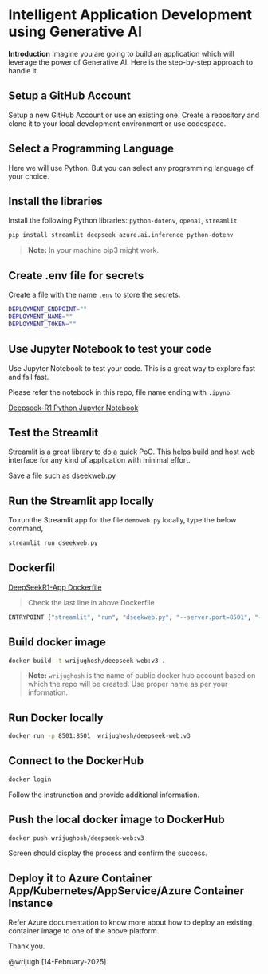 # Intelligent Application Development using Generative AI

**Introduction**
Imagine you are going to build an application which will leverage the power of Generative AI. Here is the step-by-step approach to handle it.

## Setup a GitHub Account
Setup a new GitHub Account or use an existing one. Create a repository and clone it to your local development environment or use codespace. 

## Select a Programming Language
Here we will use Python. But you can select any programming language of your choice. 

## Install the libraries
Install the following Python libraries: `python-dotenv`, `openai`, `streamlit`

```sh
pip install streamlit deepseek azure.ai.inference python-dotenv
```
> **Note:** In your machine pip3 might work.

## Create .env file for secrets
Create a file with the name `.env` to store the secrets. 

```bash
DEPLOYMENT_ENDPOINT=""
DEPLOYMENT_NAME=""
DEPLOYMENT_TOKEN=""
```

## Use Jupyter Notebook to test your code
Use Jupyter Notebook to test your code. This is a great way to explore fast and fail fast. 

Please refer the notebook in this repo, file name ending with `.ipynb`.

[Deepseek-R1 Python Jupyter Notebook](deepseekr1-app/deepseekr1-test.ipynb)

## Test the Streamlit
Streamlit is a great library to do a quick PoC. This helps build and host web interface for any kind of application with minimal effort. 

Save a file such as [dseekweb.py](deepseekr1-app/dseekweb.py)


## Run the Streamlit app locally
To run the Streamlit app for the file `demoweb.py` locally, type the below command,

```sh
streamlit run dseekweb.py
```

## Dockerfil

[DeepSeekR1-App Dockerfile](deepseekr1-app/Dockerfile)

>Check the last line in above Dockerfile  
```sh
ENTRYPOINT ["streamlit", "run", "dseekweb.py", "--server.port=8501", "--server.address=0.0.0.0"]
```

## Build docker image

```sh
docker build -t wrijughosh/deepseek-web:v3 .
```
>**Note:** `wrijughosh` is the name of public docker hub account based on which the repo will be created. Use proper name as per your information. 


## Run Docker locally

```sh
docker run -p 8501:8501  wrijughosh/deepseek-web:v3
```


## Connect to the DockerHub

```sh
docker login
```
Follow the instrunction and provide additional information.

## Push the local docker image to DockerHub

```sh
docker push wrijughosh/deepseek-web:v3
```
Screen should display the process and confirm the success.

## Deploy it to Azure Container App/Kubernetes/AppService/Azure Container Instance

Refer Azure documentation to know more about how to deploy an existing container image to one of the above platform. 

Thank you.

@wrijugh [14-February-2025]
